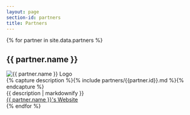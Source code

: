 ```yaml
---
layout: page
section-id: partners
title: Partners
---
```


<div class="partners">
  {% for partner in site.data.partners %}
  <div class="partner">
    <h2 class="partner__name">{{ partner.name }}</h2>
    <div class="partner__logo"><img src="/assets/img/partners/{{ partner.id }}.png" alt="{{ partner.name }} Logo"></div>
    {% capture description %}{% include partners/{{partner.id}}.md %}{% endcapture %}
    <div class="partner__description">{{ description | markdownify }}</div>
    <div class="partner__cta"><a href="{{ partner.url }}">{{ partner.name }}'s Website</a></div>
  </div>
  {% endfor %}
</div>